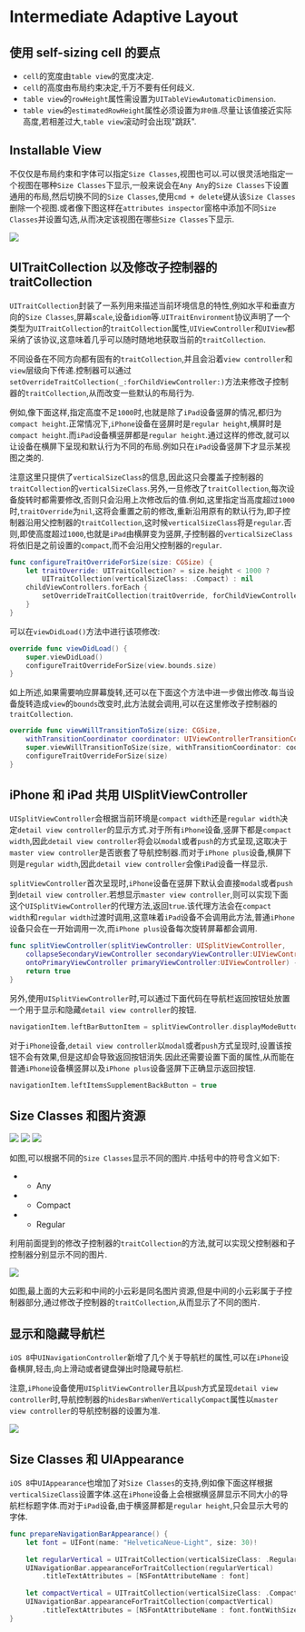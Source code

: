 # Intermediate Adaptive Layout

## 使用 self-sizing cell 的要点

- `cell`的宽度由`table view`的宽度决定.
- `cell`的高度由布局约束决定,千万不要有任何歧义.
- `table view`的`rowHeight`属性需设置为`UITableViewAutomaticDimension`.
- `table view`的`estimatedRowHeight`属性必须设置为`非0值`.尽量让该值接近实际高度,若相差过大,`table view`滚动时会出现"跳跃".

## Installable View

不仅仅是布局约束和字体可以指定`Size Classes`,视图也可以.可以很灵活地指定一个视图在哪种`Size Classes`下显示,一般来说会在`Any Any`的`Size Classes`下设置通用的布局,然后切换不同的`Size Classes`,使用`cmd + delete`键从该`Size Classes`删除一个视图.或者像下图这样在`attributes inspector`窗格中添加不同`Size Classes`并设置勾选,从而决定该视图在哪些`Size Classes`下显示.

![](https://github.com/949478479/iOS-8-by-Tutorials-Study-Notes/blob/Intermediate-Adaptive-Layout/Screenshot/InstallableViews.png)

## UITraitCollection 以及修改子控制器的 traitCollection

`UITraitCollection`封装了一系列用来描述当前环境信息的特性,例如水平和垂直方向的`Size Classes`,屏幕`scale`,设备`idiom`等.`UITraitEnvironment`协议声明了一个类型为`UITraitCollection`的`traitCollection`属性,`UIViewController`和`UIView`都采纳了该协议,这意味着几乎可以随时随地地获取当前的`traitCollection`.

不同设备在不同方向都有固有的`traitCollection`,并且会沿着`view controller`和`view`层级向下传递.控制器可以通过`setOverrideTraitCollection(_:forChildViewController:)`方法来修改子控制器的`traitCollection`,从而改变一些默认的布局行为.

例如,像下面这样,指定高度不足`1000`时,也就是除了`iPad`设备竖屏的情况,都归为`compact height`.正常情况下,`iPhone`设备在竖屏时是`regular height`,横屏时是`compact height`.而`iPad`设备横竖屏都是`regular height`.通过这样的修改,就可以让设备在横屏下呈现和默认行为不同的布局.例如只在`iPad`设备竖屏下才显示某视图之类的.

注意这里只提供了`verticalSizeClass`的信息,因此这只会覆盖子控制器的`traitCollection`的`verticalSizeClass`.另外,一旦修改了`traitCollection`,每次设备旋转时都需要修改,否则只会沿用上次修改后的值.例如,这里指定当高度超过`1000`时,`traitOverride`为`nil`,这将会重置之前的修改,重新沿用原有的默认行为,即子控制器沿用父控制器的`traitCollection`,这时候`verticalSizeClass`将是`regular`.否则,即使高度超过`1000`,也就是`iPad`由横屏变为竖屏,子控制器的`verticalSizeClass`将依旧是之前设置的`compact`,而不会沿用父控制器的`regular`.

```swift
func configureTraitOverrideForSize(size: CGSize) {
    let traitOverride: UITraitCollection? = size.height < 1000 ?
        UITraitCollection(verticalSizeClass: .Compact) : nil
    childViewControllers.forEach {
        setOverrideTraitCollection(traitOverride, forChildViewController: $0)
    }
}
```

可以在`viewDidLoad()`方法中进行该项修改:

```swift
override func viewDidLoad() {
    super.viewDidLoad()
    configureTraitOverrideForSize(view.bounds.size)
}
```

如上所述,如果需要响应屏幕旋转,还可以在下面这个方法中进一步做出修改.每当设备旋转造成`view`的`bounds`改变时,此方法就会调用,可以在这里修改子控制器的`traitCollection`.

```swift
override func viewWillTransitionToSize(size: CGSize,
    withTransitionCoordinator coordinator: UIViewControllerTransitionCoordinator) {
    super.viewWillTransitionToSize(size, withTransitionCoordinator: coordinator)
    configureTraitOverrideForSize(size)
}
```

## iPhone 和 iPad 共用 UISplitViewController 

`UISplitViewController`会根据当前环境是`compact width`还是`regular width`决定`detail view controller`的显示方式.对于所有`iPhone`设备,竖屏下都是`compact width`,因此`detail view controller`将会以`modal`或者`push`的方式呈现,这取决于`master view controller`是否嵌套了导航控制器.而对于`iPhone plus`设备,横屏下则是`regular width`,因此`detail view controller`会像`iPad`设备一样显示.

`splitViewController`首次呈现时,`iPhone`设备在竖屏下默认会直接`modal`或者`push`到`detail view controller`.若想显示`master view controller`,则可以实现下面这个`UISplitViewController`的代理方法,返回`true`.该代理方法会在`compact width`和`regular width`过渡时调用,这意味着`iPad`设备不会调用此方法,普通`iPhone`设备只会在一开始调用一次,而`iPhone plus`设备每次旋转屏幕都会调用.

```swift
func splitViewController(splitViewController: UISplitViewController,
    collapseSecondaryViewController secondaryViewController:UIViewController,
    ontoPrimaryViewController primaryViewController:UIViewController) -> Bool {
    return true
}
```

另外,使用`UISplitViewController`时,可以通过下面代码在导航栏返回按钮处放置一个用于显示和隐藏`detail view controller`的按钮.

```swift
navigationItem.leftBarButtonItem = splitViewController.displayModeButtonItem()
```

对于`iPhone`设备,`detail view controller`以`modal`或者`push`方式呈现时,设置该按钮不会有效果,但是这却会导致返回按钮消失.因此还需要设置下面的属性,从而能在普通`iPhone`设备横竖屏以及`iPhone plus`设备竖屏下正确显示返回按钮.

```swift
navigationItem.leftItemsSupplementBackButton = true
```

## Size Classes 和图片资源

![](https://github.com/949478479/iOS-8-by-Tutorials-Study-Notes/blob/Intermediate-Adaptive-Layout/Screenshot/SizeClasses%E5%92%8C%E5%9B%BE%E7%89%87%E8%B5%84%E6%BA%900.png)
![](https://github.com/949478479/iOS-8-by-Tutorials-Study-Notes/blob/Intermediate-Adaptive-Layout/Screenshot/SizeClasses%E5%92%8C%E5%9B%BE%E7%89%87%E8%B5%84%E6%BA%901.png)
![](https://github.com/949478479/iOS-8-by-Tutorials-Study-Notes/blob/Intermediate-Adaptive-Layout/Screenshot/SizeClasses%E5%92%8C%E5%9B%BE%E7%89%87%E8%B5%84%E6%BA%902.png)

如图,可以根据不同的`Size Classes`显示不同的图片.中括号中的符号含义如下:

- * Any
- - Compact 
- + Regular

利用前面提到的修改子控制器的`traitCollection`的方法,就可以实现父控制器和子控制器分别显示不同的图片.

![](https://github.com/949478479/iOS-8-by-Tutorials-Study-Notes/blob/Intermediate-Adaptive-Layout/Screenshot/SizeClasses%E5%92%8C%E5%9B%BE%E7%89%87%E8%B5%84%E6%BA%903.png)

如图,最上面的大云彩和中间的小云彩是同名图片资源,但是中间的小云彩属于子控制器部分,通过修改子控制器的`traitCollection`,从而显示了不同的图片.

## 显示和隐藏导航栏

`iOS 8`中`UINavigationController`新增了几个关于导航栏的属性,可以在`iPhone`设备横屏,轻击,向上滑动或者键盘弹出时隐藏导航栏.

注意,`iPhone`设备使用`UISplitViewController`且以`push`方式呈现`detail view controller`时,导航控制器的`hidesBarsWhenVerticallyCompact`属性以`master view controller`的导航控制器的设置为准.

![](https://github.com/949478479/iOS-8-by-Tutorials-Study-Notes/blob/Intermediate-Adaptive-Layout/Screenshot/%E6%98%BE%E7%A4%BA%E5%92%8C%E9%9A%90%E8%97%8F%E5%AF%BC%E8%88%AA%E6%A0%8F.png)

## Size Classes 和 UIAppearance

`iOS 8`中`UIAppearance`也增加了对`Size Classes`的支持,例如像下面这样根据`verticalSizeClass`设置字体.这在`iPhone`设备上会根据横竖屏显示不同大小的导航栏标题字体.而对于`iPad`设备,由于横竖屏都是`regular height`,只会显示大号的字体.

```swift
func prepareNavigationBarAppearance() {
    let font = UIFont(name: "HelveticaNeue-Light", size: 30)!
    
    let regularVertical = UITraitCollection(verticalSizeClass: .Regular)
    UINavigationBar.appearanceForTraitCollection(regularVertical)
        .titleTextAttributes = [NSFontAttributeName : font]
        
    let compactVertical = UITraitCollection(verticalSizeClass: .Compact)
    UINavigationBar.appearanceForTraitCollection(compactVertical)
        .titleTextAttributes = [NSFontAttributeName : font.fontWithSize(20)]
}
```
